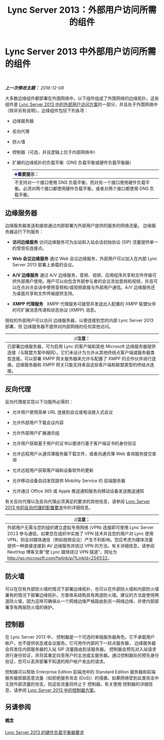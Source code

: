 ﻿---
title: Lync Server 2013：外部用户访问所需的组件
TOCTitle: 外部用户访问所需的组件
ms:assetid: 2d0f9817-14e7-4109-95dc-62420e3c29e2
ms:mtpsurl: https://technet.microsoft.com/zh-cn/library/Gg425779(v=OCS.15)
ms:contentKeyID: 49312369
ms.date: 12/10/2016
mtps_version: v=OCS.15
ms.translationtype: HT
---

# Lync Server 2013 中外部用户访问所需的组件

 

_**上一次修改主题：** 2016-12-08_

大多数边缘组件都部署在外围网络中。以下组件组成了外围网络的边缘拓扑。这些组件是 [Lync Server 2013 中的外部用户访问方案](lync-server-2013-scenarios-for-external-user-access.md)的一部分，并且处于外围网络中（除非另有说明）。边缘组件包括下列各项：

  - 边缘服务器

  - 反向代理

  - 防火墙

  - 控制器（可选，并且逻辑上位于内部网络中）

  - 扩展的边缘拓扑的负载平衡（DNS 负载平衡或硬件负载平衡器）
    
    <table>
    <thead>
    <tr class="header">
    <th><img src="images/Gg398794.important(OCS.15).gif" title="important" alt="important" />重要提示：</th>
    </tr>
    </thead>
    <tbody>
    <tr class="odd">
    <td>不支持对一个接口使用 DNS 负载平衡，而对另一个接口使用硬件负载平衡。必须对两个接口都使用硬件负载平衡，或者对两个接口都使用 DNS 负载平衡。</td>
    </tr>
    </tbody>
    </table>


## 边缘服务器

边缘服务器发送和接收通过内部部署为外部用户提供的服务的网络流量。 边缘服务器运行下列服务：

  - **访问边缘服务** 访问边缘服务可为出站和入站会话初始协议 (SIP) 流量提供单一的受信任连接点。

  - **Web 会议边缘服务** 通过 Web 会议边缘服务，外部用户可以加入在内部 Lync Server 2013 部署上承载的会议。

  - **A/V 边缘服务** 通过 A/V 边缘服务，音频、视频、应用程序共享和文件传输可供外部用户使用。用户可以向包含外部参与者的会议添加音频和视频，并且可以在点对点会话中使用音频和/或视频直接与外部用户通信。A/V 边缘服务还为桌面共享和文件传输提供支持。

  - **XMPP 代理服务**   XMPP 代理服务可接受并发送出入配置的 XMPP 联盟伙伴的可扩展消息传递和状态协议 (XMPP) 消息。

授权的外部用户可以访问 边缘服务器，以便连接到您的内部 Lync Server 2013 部署，但 边缘服务器不提供对内部网络的任何其他访问。

<table>
<thead>
<tr class="header">
<th><img src="images/Dn783119.note(OCS.15).gif" title="note" alt="note" />注意：</th>
</tr>
</thead>
<tbody>
<tr class="odd">
<td>已部署边缘服务器，可为启用 Lync 的客户端和其他 Microsoft 边缘服务器提供连接（与联盟方案中相同）。它们未设计为允许从其他终结点客户端或服务器类型连接。可以部署 XMPP 网关服务器来允许与配置了 XMPP 的合作伙伴进行连接。边缘服务器和 XMPP 网关只能支持来自这些客户端和联盟类型的终结点连接。</td>
</tr>
</tbody>
</table>


## 反向代理

反向代理是实现以下功能所必需的：

  - 允许用户使用简单 URL 连接到会议或电话拨入式会议

  - 允许外部用户下载会议内容

  - 允许外部用户扩展通讯组

  - 允许用户获取基于用户的证书以便进行基于客户端证书的身份验证

  - 允许远程用户从通讯簿服务器下载文件，或者向通讯簿 Web 查询服务提交查询

  - 允许远程用户获取客户端和设备软件的更新

  - 允许移动设备自动发现提供 Mobility Service 的 前端服务器

  - 允许通过 Office 365 或 Apple 推送通知服务向移动设备发送推送通知

有关反向代理以及反向代理必须满足的要求的其他信息，请参阅 [Lync Server 2013 中的反向代理的配置要求](lync-server-2013-configuration-requirements-for-reverse-proxy.md)中的详细信息。

<table>
<thead>
<tr class="header">
<th><img src="images/Dn783119.note(OCS.15).gif" title="note" alt="note" />注意：</th>
</tr>
</thead>
<tbody>
<tr class="odd">
<td>外部用户无需与您的组织建立虚拟专用网络 (VPN) 连接即可使用 Lync Server 2013 参与通信。如果您在组织中实施了 VPN 技术并且您的用户对 Lync 使用 VPN，则会对媒体通信（例如视频会议）产生不利影响。您应考虑为媒体流量提供一种直接连接到 AV 边缘服务并绕过 VPN 的方法。有关详细信息，请参阅 NextHop 博客文章“使 Lync 媒体绕过 VPN 隧道”，网址为 <a href="http://go.microsoft.com/fwlink/p/?linkid=256532">http://go.microsoft.com/fwlink/p/?LinkId=256532</a>。</td>
</tr>
</tbody>
</table>


## 防火墙

可以在仅有外部防火墙的情况下部署边缘拓扑，也可以在外部防火墙和内部防火墙兼有的情况下部署边缘拓扑。方案体系结构具有两道防火墙。建议的方法是使用两道防火墙，因为这样可确保从一个网络边缘严格路由到另一网络边缘，并使内部部署享有两层防火墙的保护。

## 控制器

在 Lync Server 2013 中， 控制器是一个可选的单独服务器角色，它不承载用户帐户，也不提供状态或会议服务。它可用作内部的下一跃点服务器， 边缘服务器会将发往内部服务器的入站 SIP 流量路由到该服务器。 控制器会预先对入站请求进行身份验证，并将其重定向至用户的主池或主服务器。通过控制器处的预先身份验证，您可以丢弃部署不知道的用户帐户发出的请求。

控制器可以帮助 Enterprise Edition 前端池中的 Standard Edition 服务器和前端服务器抵御恶意流量（如拒绝服务攻击 (DoS)）的侵袭。如果网络受到此类攻击中无效外部流量的攻击，则这些流量将终止于 控制器。有关使用 控制器的详细信息，请参阅 [Lync Server 2013 中的控制器方案](lync-server-2013-scenarios-for-the-director.md)。

## 另请参阅

#### 概念

[Lync Server 2013 的硬件负载平衡器要求](lync-server-2013-hardware-load-balancer-requirements.md)

